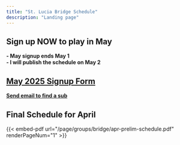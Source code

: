 ```yaml
---
title: "St. Lucia Bridge Schedule"
description: "Landing page"
---
```


## **Sign up NOW to play in May**
**- May signup ends May 1**\
**- I will publish the schedule on May 2**

## **[May 2025 Signup Form](/page/groups/bridge/signup)**

**[Send email to find a sub](mailto:whandrews12@comcast.net,anmarbarnes@gmail.com,rjb14@icloud.com,boylanadr@gmail.com,johnchandler219@gmail.com,tocfagan@yahoo.com,fratinimet@gmail.com,fridingert@comcast.net,olloman@aol.com,kaplanph@gmail.com,jbm3735@yahoo.com,wamo729@gmail.com,kurtpz@sbcglobal.net,claushrode@gmail.com,dsingsank@gmail.com,willie.strassburg@gmail.com,watts.jdmc@gmail.com,avonjohn78@gmail.com)**

## **Final Schedule for April**
{{< embed-pdf url="/page/groups/bridge/apr-prelim-schedule.pdf" renderPageNum="1" >}}
